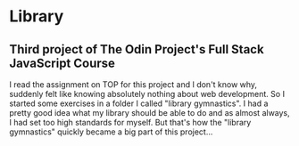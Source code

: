 # Library

## Third project of The Odin Project's Full Stack JavaScript Course

I read the assignment on TOP for this project and I don't know why, suddenly felt like knowing absolutely nothing about web development. So I started some exercises in a folder I called "library gymnastics". I had a pretty good idea what my library should be able to do and as almost always, I had set too high standards for myself. But that's how the "library gymnastics" quickly became a big part of this project...
